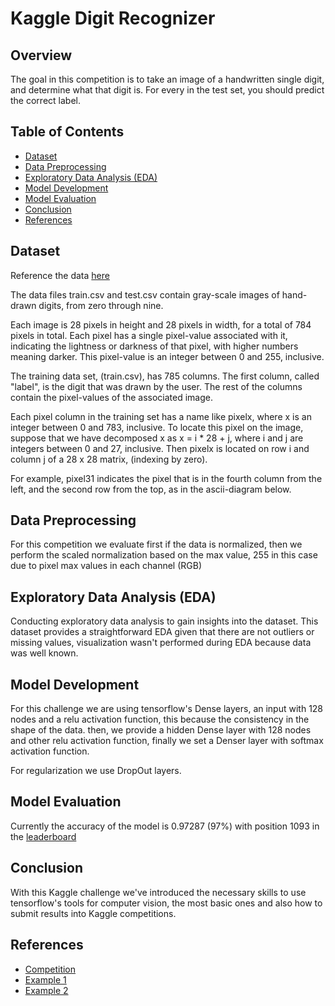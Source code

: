 # Kaggle Digit Recognizer

## Overview

The goal in this competition is to take an image of a handwritten single digit, and determine what that digit is.
For every in the test set, you should predict the correct label.

## Table of Contents

- [Dataset](#dataset)
- [Data Preprocessing](#data-preprocessing)
- [Exploratory Data Analysis (EDA)](#exploratory-data-analysis-eda)
- [Model Development](#model-development)
- [Model Evaluation](#model-evaluation)
- [Conclusion](#conclusion)
- [References](#references)

## Dataset

Reference the data [here](https://www.kaggle.com/competitions/digit-recognizer/data)

The data files train.csv and test.csv contain gray-scale images of hand-drawn digits, from zero through nine.

Each image is 28 pixels in height and 28 pixels in width, for a total of 784 pixels in total. Each pixel has a single pixel-value associated with it, indicating the lightness or darkness of that pixel, with higher numbers meaning darker. This pixel-value is an integer between 0 and 255, inclusive.

The training data set, (train.csv), has 785 columns. The first column, called "label", is the digit that was drawn by the user. The rest of the columns contain the pixel-values of the associated image.

Each pixel column in the training set has a name like pixelx, where x is an integer between 0 and 783, inclusive. To locate this pixel on the image, suppose that we have decomposed x as x = i * 28 + j, where i and j are integers between 0 and 27, inclusive. Then pixelx is located on row i and column j of a 28 x 28 matrix, (indexing by zero).

For example, pixel31 indicates the pixel that is in the fourth column from the left, and the second row from the top, as in the ascii-diagram below.

## Data Preprocessing

For this competition we evaluate first if the data is normalized, then we perform the scaled normalization based on the max value, 255 in this case due to pixel max values in each channel (RGB) 

## Exploratory Data Analysis (EDA)

Conducting exploratory data analysis to gain insights into the dataset. This dataset provides a straightforward EDA given that there are not outliers or missing values, visualization wasn't performed during EDA because data was well known.

## Model Development

For this challenge we are using tensorflow's Dense layers, an input with 128 nodes and a relu activation function, this because the consistency in the shape of the data. then, we provide a hidden Dense layer with 128 nodes and other relu activation function, finally we set a Denser layer with softmax activation function. 

For regularization we use DropOut layers.

## Model Evaluation

Currently the accuracy of the model is 0.97287 (97%) with position 1093 in the [leaderboard](https://www.kaggle.com/competitions/digit-recognizer/leaderboard)
 
## Conclusion

With this Kaggle challenge we've introduced the necessary skills to use tensorflow's tools for computer vision, the most basic ones and also how to submit results into Kaggle competitions.


## References

* [Competition](https://www.kaggle.com/competitions/digit-recognizer/overview)
* [Example 1](https://www.kaggle.com/code/poonaml/deep-neural-network-keras-way)
* [Example 2](https://www.kaggle.com/code/fchollet/simple-deep-mlp-with-keras/code)
